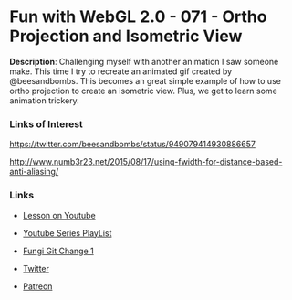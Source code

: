 # Fun with WebGL 2.0 - 071 - Ortho Projection and Isometric View
**Description**:
Challenging myself with another animation I saw someone make. This time I try to recreate an animated gif created by @beesandbombs. This becomes an great simple example of how to use ortho projection to create an isometric view. Plus, we get to learn some animation trickery.

### Links of Interest
https://twitter.com/beesandbombs/status/949079414930886657

http://www.numb3r23.net/2015/08/17/using-fwidth-for-distance-based-anti-aliasing/

### Links
* [Lesson on Youtube](https://youtu.be/bdV2o3Qt8Ik)
* [Youtube Series PlayList](https://www.youtube.com/playlist?list=PLMinhigDWz6emRKVkVIEAaePW7vtIkaIF)
* [Fungi Git Change 1](https://github.com/sketchpunk/FunWithWebGL2/commit/5ed202783694c76208c3db073982d1da6dfc0dcd)

* [Twitter](https://twitter.com/SketchpunkLabs)
* [Patreon](https://www.patreon.com/sketchpunk)